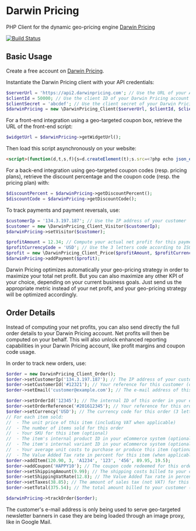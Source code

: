 # Darwin Pricing
PHP Client for the dynamic geo-pricing engine [Darwin Pricing](https://www.darwinpricing.com)

[![Build Status](https://travis-ci.org/darwinpricing/darwinpricing-client-php.svg?branch=master)](https://travis-ci.org/darwinpricing/darwinpricing-client-php)

## Basic Usage

Create a free account on [Darwin Pricing](https://admin.darwinpricing.com).

Instantiate the Darwin Pricing client with your API credentials:
```php
$serverUrl = 'https://api2.darwinpricing.com'; // Use the URL of your API server
$clientId = 50000; // Use the client ID of your Darwin Pricing account
$clientSecret = 'abcdef'; // Use the client secret of your Darwin Pricing account
$darwinPricing = new \DarwinPricing_Client($serverUrl, $clientId, $clientSecret);
```

For a front-end integration using a geo-targeted coupon box, retrieve the URL of the front-end script:
```php
$widgetUrl = $darwinPricing->getWidgetUrl();
```

Then load this script asynchronously on your website:
```html
<script>(function(d,t,s,f){s=d.createElement(t);s.src=<?php echo json_encode($widgetUrl); ?>;s.async=1;f=d.getElementsByTagName(t)[0];f.parentNode.insertBefore(s,f)})(document,'script')</script>
```

For a back-end integration using geo-targeted coupon codes (resp. pricing plans), retrieve the discount percentage and the coupon code (resp. the pricing plan) with:
```php
$discountPercent = $darwinPricing->getDiscountPercent();
$discountCode = $darwinPricing->getDiscountCode();
```

To track payments and payment reversals, use:
```php
$customerIp = '134.3.197.187'; // Use the IP address of your customer
$customer = new \DarwinPricing_Client_Visitor($customerIp);
$darwinPricing->setVisitor($customer);

$profitAmount = 12.34; // Compute your actual net profit for this payment
$profitCurrencyCode = 'USD'; // Use the 3 letters code according to ISO 4217
$profit = new \DarwinPricing_Client_Price($profitAmount, $profitCurrencyCode);
$darwinPricing->addPayment($profit);
```

Darwin Pricing optimizes automatically your geo-pricing strategy in order to maximize your total net profit.
But you can also maximize any other KPI of your choice, depending on your current business goals.
Just send us the appropriate metric instead of your net profit, and your geo-pricing strategy will be optimized accordingly.

## Order Details

Instead of computing your net profits, you can also send directly the full order details to your Darwin Pricing account.
Net profits will then be computed on your behalf.
This will also unlock enhanced reporting capabilities in your Darwin Pricing account, like profit margins and coupon code usage.

In order to track new orders, use:
```php
$order = new DarwinPricing_Client_Order();
$order->setCustomerIp('134.3.197.187'); // The IP address of your customer
$order->setCustomerId('#12321'); // Your reference for this customer (optional)
$order->setEmail('customer@example.com'); // The e-mail address of this customer (optional)

$order->setOrderId('12345'); // The internal ID of this order in your eCommerce system
$order->setOrderReference('#201612345'); // Your reference for this order (optional)
$order->setCurrency('USD'); // The currency code for this order (3 letters code according to ISO 4217)
// For each item sold:
//  - The unit price of this item (including VAT when applicable)
//  - The number of items sold for this order
//  - Your SKU for this item (optional)
//  - The item's internal product ID in your eCommerce system (optional)
//  - The item's internal variant ID in your eCommerce system (optional)
//  - Your average unit costs to purchase or produce this item (optional)
//  - The Value Added Tax rate in percent for this item (when applicable)
$order->addItem(120.90, 3, 'A1234', '123', '456', 89.95, 19.5);
$order->addCoupon('HAPPY10'); // The coupon code redeemed for this order (optional)
$order->setShippingAmount(9.99); // The shipping costs billed to your customer (optional, including VAT when applicable)
$order->setShippingVatRate(12.8); // The Value Added Tax rate in percent for the shipping costs (when applicable)
$order->setTaxes(38.85); // The amount of sales tax (not VAT) for this order (when applicable)
$order->setTotal(375.54); // The total amount billed to your customer (including taxes)

$darwinPricing->trackOrder($order);
```

The customer's e-mail address is only being used to serve geo-targeted newsletter banners in case they are being loaded through an image proxy, like in Google Mail.
